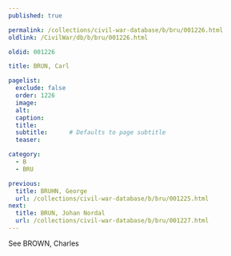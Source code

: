 ```yaml
---
published: true

permalink: /collections/civil-war-database/b/bru/001226.html
oldlink: /CivilWar/db/b/bru/001226.html

oldid: 001226

title: BRUN, Carl

pagelist:
  exclude: false
  order: 1226
  image: 
  alt:
  caption:
  title:
  subtitle:      # Defaults to page subtitle
  teaser:

category: 
  - B 
  - BRU

previous:
  title: BRUHN, George
  url: /collections/civil-war-database/b/bru/001225.html  
next:
  title: BRUN, Johan Nordal
  url: /collections/civil-war-database/b/bru/001227.html   
---
```

See BROWN, Charles